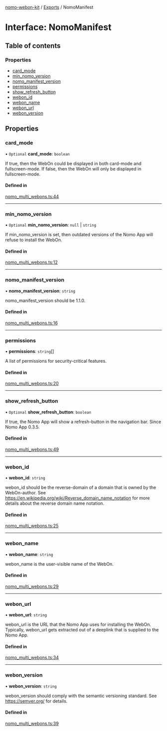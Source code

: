 [nomo-webon-kit](../README.md) / [Exports](../modules.md) / NomoManifest

# Interface: NomoManifest

## Table of contents

### Properties

- [card\_mode](NomoManifest.md#card_mode)
- [min\_nomo\_version](NomoManifest.md#min_nomo_version)
- [nomo\_manifest\_version](NomoManifest.md#nomo_manifest_version)
- [permissions](NomoManifest.md#permissions)
- [show\_refresh\_button](NomoManifest.md#show_refresh_button)
- [webon\_id](NomoManifest.md#webon_id)
- [webon\_name](NomoManifest.md#webon_name)
- [webon\_url](NomoManifest.md#webon_url)
- [webon\_version](NomoManifest.md#webon_version)

## Properties

### card\_mode

• `Optional` **card\_mode**: `boolean`

If true, then the WebOn could be displayed in both card-mode and fullscreen-mode.
If false, then the WebOn will only be displayed in fullscreen-mode.

#### Defined in

[nomo_multi_webons.ts:44](https://github.com/nomo-app/nomo-webon-kit/blob/b330679/nomo-webon-kit/src/nomo_multi_webons.ts#L44)

___

### min\_nomo\_version

• `Optional` **min\_nomo\_version**: ``null`` \| `string`

If min_nomo_version is set, then outdated versions of the Nomo App will refuse to install the WebOn.

#### Defined in

[nomo_multi_webons.ts:12](https://github.com/nomo-app/nomo-webon-kit/blob/b330679/nomo-webon-kit/src/nomo_multi_webons.ts#L12)

___

### nomo\_manifest\_version

• **nomo\_manifest\_version**: `string`

nomo_manifest_version should be 1.1.0.

#### Defined in

[nomo_multi_webons.ts:16](https://github.com/nomo-app/nomo-webon-kit/blob/b330679/nomo-webon-kit/src/nomo_multi_webons.ts#L16)

___

### permissions

• **permissions**: `string`[]

A list of permissions for security-critical features.

#### Defined in

[nomo_multi_webons.ts:20](https://github.com/nomo-app/nomo-webon-kit/blob/b330679/nomo-webon-kit/src/nomo_multi_webons.ts#L20)

___

### show\_refresh\_button

• `Optional` **show\_refresh\_button**: `boolean`

If true, the Nomo App will show a refresh-button in the navigation bar.
Since Nomo App 0.3.5.

#### Defined in

[nomo_multi_webons.ts:49](https://github.com/nomo-app/nomo-webon-kit/blob/b330679/nomo-webon-kit/src/nomo_multi_webons.ts#L49)

___

### webon\_id

• **webon\_id**: `string`

webon_id should be the reverse-domain of a domain that is owned by the WebOn-author.
See https://en.wikipedia.org/wiki/Reverse_domain_name_notation for more details about the reverse domain name notation.

#### Defined in

[nomo_multi_webons.ts:25](https://github.com/nomo-app/nomo-webon-kit/blob/b330679/nomo-webon-kit/src/nomo_multi_webons.ts#L25)

___

### webon\_name

• **webon\_name**: `string`

webon_name is the user-visible name of the WebOn.

#### Defined in

[nomo_multi_webons.ts:29](https://github.com/nomo-app/nomo-webon-kit/blob/b330679/nomo-webon-kit/src/nomo_multi_webons.ts#L29)

___

### webon\_url

• **webon\_url**: `string`

webon_url is the URL that the Nomo App uses for installing the WebOn.
Typically, webon_url gets extracted out of a deeplink that is supplied to the Nomo App.

#### Defined in

[nomo_multi_webons.ts:34](https://github.com/nomo-app/nomo-webon-kit/blob/b330679/nomo-webon-kit/src/nomo_multi_webons.ts#L34)

___

### webon\_version

• **webon\_version**: `string`

webon_version should comply with the semantic versioning standard.
See https://semver.org/ for details.

#### Defined in

[nomo_multi_webons.ts:39](https://github.com/nomo-app/nomo-webon-kit/blob/b330679/nomo-webon-kit/src/nomo_multi_webons.ts#L39)
